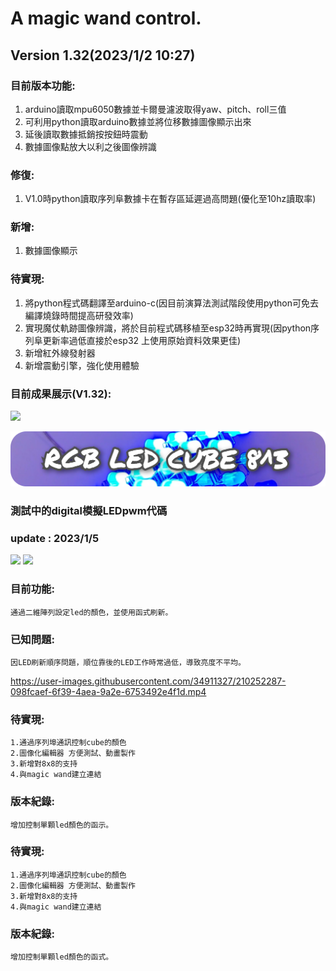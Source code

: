 # A magic wand control.
## **Version 1.32(2023/1/2 10:27)**
### 目前版本功能:
1. arduino讀取mpu6050數據並卡爾曼濾波取得yaw、pitch、roll三值
2. 可利用python讀取arduino數據並將位移數據圖像顯示出來
3. 延後讀取數據抵銷按按鈕時震動
4. 數據圖像點放大以利之後圖像辨識
### 修復: 
1. V1.0時python讀取序列阜數據卡在暫存區延遲過高問題(優化至10hz讀取率)
### 新增:
1. 數據圖像顯示
### 待實現:
1. 將python程式碼翻譯至arduino-c(因目前演算法測試階段使用python可免去編譯燒錄時間提高研發效率)
2. 實現魔仗軌跡圖像辨識，將於目前程式碼移植至esp32時再實現(因python序列阜更新率過低直接於esp32
上使用原始資料效果更佳)
3. 新增紅外線發射器
4. 新增震動引擎，強化使用體驗
### 目前成果展示(V1.32):
[![](https://img.onl/L12P2h)](https://photos.app.goo.gl/5FmcTnXPaZoideAj7)

![image](https://github.com/samjocker/Magic_wandXLED_cube/blob/main/InCollage_20230107_070140917_2-modified.png)
### **測試中的digital模擬LEDpwm代碼**

### update : 2023/1/5

[![](https://img.shields.io/badge/CubeDrive.ino-1.5.1.one-green)](https://github.com/samjocker/Magic_wandXLED_cube/blob/main/RGBLED-Cube%208%C2%B3/cubedrive1.5.1.d.ino)
[![](https://img.shields.io/badge/CubeDrive.ino-Debug-red)](https://github.com/samjocker/Magic_wandXLED_cube/blob/main/RGBLED-Cube%208%C2%B3/cubedrive0.2.st.ino)


### 目前功能:
    通過二維陣列設定led的顏色，並使用函式刷新。
### 已知問題:
    因LED刷新順序問題，順位靠後的LED工作時常過低，導致亮度不平均。


https://user-images.githubusercontent.com/34911327/210252287-098fcaef-6f39-4aea-9a2e-6753492e4f1d.mp4


### 待實現:
    1.通過序列埠通訊控制cube的顏色
    2.圖像化編輯器 方便測試、動畫製作
    3.新增對8x8的支持
    4.與magic wand建立連結
### 版本紀錄:
    增加控制單顆led顏色的函示。


### 待實現:
    1.通過序列埠通訊控制cube的顏色
    2.圖像化編輯器 方便測試、動畫製作
    3.新增對8x8的支持
    4.與magic wand建立連結
### 版本紀錄:
    增加控制單顆led顏色的函式。
